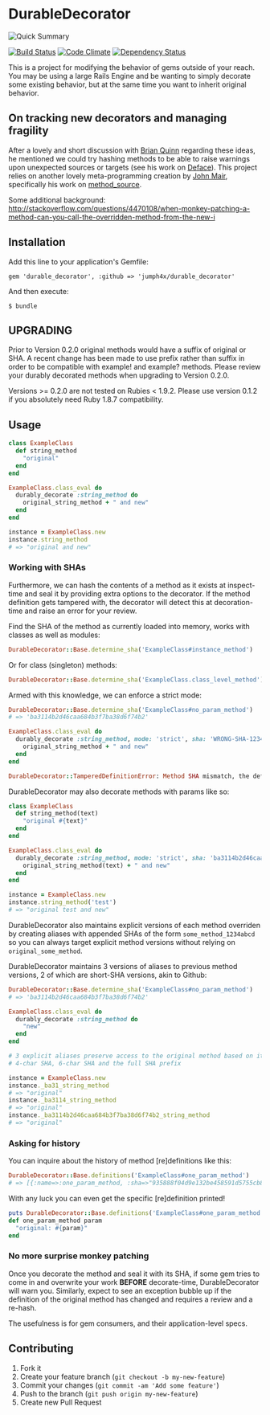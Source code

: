 # DurableDecorator

![Quick Summary](http://cdn.memegenerator.net/instances/300x300/38628144.jpg)

[![Build Status](https://travis-ci.org/jumph4x/durable_decorator.png)](https://travis-ci.org/jumph4x/durable_decorator)
[![Code Climate](https://codeclimate.com/github/jumph4x/durable_decorator.png)](https://codeclimate.com/github/jumph4x/durable_decorator)
[![Dependency Status](https://gemnasium.com/jumph4x/durable_decorator.png)](https://gemnasium.com/jumph4x/durable_decorator)

This is a project for modifying the behavior of gems outside of your reach. You may be using a large Rails Engine and be wanting to simply decorate some existing behavior, but at the same time you want to inherit original behavior. 

## On tracking new decorators and managing fragility

After a lovely and short discussion with [Brian Quinn](https://github.com/BDQ) regarding these ideas, he mentioned we could try hashing methods to be able to raise warnings upon unexpected sources or targets (see his work on [Deface](https://github.com/spree/deface)). This project relies on another lovely meta-programming creation by [John Mair](https://github.com/banister), specifically his work on [method_source](https://github.com/banister/method_source).

Some additional background: http://stackoverflow.com/questions/4470108/when-monkey-patching-a-method-can-you-call-the-overridden-method-from-the-new-i

## Installation

Add this line to your application's Gemfile:

    gem 'durable_decorator', :github => 'jumph4x/durable_decorator'

And then execute:

    $ bundle

## UPGRADING

Prior to Version 0.2.0 original methods would have a suffix of original or SHA.  A recent change has been made to
use prefix rather than suffix in order to be compatible with example! and example? methods.  Please review your durably decorated
methods when upgrading to Version 0.2.0.

Versions >= 0.2.0 are not tested on Rubies < 1.9.2. Please use version 0.1.2 if you absolutely need Ruby 1.8.7 compatibility.

## Usage

```ruby
class ExampleClass
  def string_method
    "original"
  end
end

ExampleClass.class_eval do
  durably_decorate :string_method do
    original_string_method + " and new"
  end
end

instance = ExampleClass.new
instance.string_method
# => "original and new"
```

### Working with SHAs

Furthermore, we can hash the contents of a method as it exists at inspect-time and seal it by providing extra options to the decorator. If the method definition gets tampered with, the decorator will detect this at decoration-time and raise an error for your review. 

Find the SHA of the method as currently loaded into memory, works with classes as well as modules:
```ruby
DurableDecorator::Base.determine_sha('ExampleClass#instance_method')
```

Or for class (singleton) methods:
```ruby
DurableDecorator::Base.determine_sha('ExampleClass.class_level_method')
```

Armed with this knowledge, we can enforce a strict mode: 
```ruby
DurableDecorator::Base.determine_sha('ExampleClass#no_param_method')
# => 'ba3114b2d46caa684b3f7ba38d6f74b2'

ExampleClass.class_eval do
  durably_decorate :string_method, mode: 'strict', sha: 'WRONG-SHA-123456' do
    original_string_method + " and new"
  end
end

DurableDecorator::TamperedDefinitionError: Method SHA mismatch, the definition has been tampered with
```

DurableDecorator may also decorate methods with params like so:

```ruby
class ExampleClass
  def string_method(text)
    "original #{text}"
  end
end

ExampleClass.class_eval do
  durably_decorate :string_method, mode: 'strict', sha: 'ba3114b2d46caa684b3f7ba38d6f74b2' do |text|
    original_string_method(text) + " and new"
  end
end

instance = ExampleClass.new
instance.string_method('test')
# => "original test and new"
```

DurableDecorator also maintains explicit versions of each method overriden by creating aliases with appended SHAs of the form ```some_method_1234abcd``` so you can always target explicit method versions without relying on ```original_some_method```.

DurableDecorator maintains 3 versions of aliases to previous method versions, 2 of which are short-SHA versions, akin to Github:
```ruby
DurableDecorator::Base.determine_sha('ExampleClass#no_param_method')
# => 'ba3114b2d46caa684b3f7ba38d6f74b2'

ExampleClass.class_eval do
  durably_decorate :string_method do
    "new"
  end
end

# 3 explicit aliases preserve access to the original method based on it's original SHA:
# 4-char SHA, 6-char SHA and the full SHA prefix

instance = ExampleClass.new
instance._ba31_string_method
# => "original"
instance._ba3114_string_method
# => "original"
instance._ba3114b2d46caa684b3f7ba38d6f74b2_string_method
# => "original"
```

### Asking for history

You can inquire about the history of method [re]definitions like this:
```ruby
DurableDecorator::Base.definitions('ExampleClass#one_param_method')
# => [{:name=>:one_param_method, :sha=>"935888f04d9e132be458591d5755cb8131fec457", :body=>"def one_param_method param\n  \"original: \#{param}\"\nend\n", :source=>["/home/denis/rails/durable_decorator/spec/example_class.rb", 6]}, {:name=>:one_param_method, :sha=>"3c39948e5e83c04fd4bf7a6ffab12c6828e0d959", :body=>"durably_decorate :one_param_method do |another_string|\n  \"\#{one_param_method_935888f04d9e132be458591d5755cb8131fec457('check')} and \#{another_string}\"\nend\n", :source=>["/home/denis/rails/durable_decorator/spec/durable_decorator_spec.rb", 45]}] 
```

With any luck you can even get the specific [re]definition printed!
```ruby
puts DurableDecorator::Base.definitions('ExampleClass#one_param_method')[0][:body]
def one_param_method param
  "original: #{param}"
end
```

### No more surprise monkey patching
Once you decorate the method and seal it with its SHA, if some gem tries to come in and overwrite your work **BEFORE** decorate-time, DurableDecorator will warn you. Similarly, expect to see an exception bubble up if the definition of the original method has changed and requires a review and a re-hash. 

The usefulness is for gem consumers, and their application-level specs. 

## Contributing

1. Fork it
2. Create your feature branch (`git checkout -b my-new-feature`)
3. Commit your changes (`git commit -am 'Add some feature'`)
4. Push to the branch (`git push origin my-new-feature`)
5. Create new Pull Request
